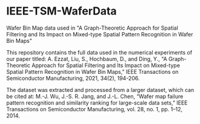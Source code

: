 # IEEE-TSM-WaferData
Wafer Bin Map data used in "A Graph-Theoretic Approach for Spatial Filtering and Its Impact on Mixed-type Spatial Pattern Recognition in Wafer Bin Maps"

This repository contains the full data used in the numerical experiments of our paper titled: A. Ezzat, Liu, S., Hochbaum, D., and Ding, Y., "A Graph-Theoretic Approach for Spatial Filtering and Its Impact on Mixed-type Spatial Pattern Recognition in Wafer Bin Maps," IEEE Transactions on Semiconductor Manufacturing, 2021, 34(2), 194-206.  

The dataset was extracted and processed from a larger dataset, which can be cited at: M.-J. Wu, J.-S. R. Jang, and J.-L. Chen, “Wafer map failure pattern recognition and similarity ranking for large-scale data sets,” IEEE Transactions on Semiconductor Manufacturing, vol. 28, no. 1, pp. 1–12, 2014. 
